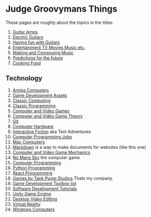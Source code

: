 
# Judge Groovymans Things
These pages are roughly about the topics in the titles:

1. [Guitar Amps](Amps.md)
2. [Electric Guitars](Guitars.md)
3. [Having fun with Guitars](MakingLoveToGuitar.md)
4. [Entertainment TV Movies Music etc.](Entertainment.md)
5. [Making and Composing Music](MusicMaking.md)
6. [Predictions for the future](Predictions.md)
7. [Cooking Food](Recipes.md)

## Technology ##
1. [Amiga Computers](Amiga.md)
2. [Game Development Assets](Assets.md)
3. [Classic Computing](ClassicComputing.md)
4. [Classic Programming](ClassicProgramming.md)
6. [Computer and Video Games](Games.md)
7. [Computer and Video Game Theory](GameTheory.md)
8. [Git](Git.md)
9. [Computer Hardware](Hardware.md)
10. [Interactive Fiction](InteractiveFiction.md) aka Text Adventures
11. [Computer Programming Jobs](Jobs.md)
12. [Mac Computers](Mac.md)
13. [Markdown](Markdown.md) is a way to make documents for websites (like this one)
14. [Computer and Video Game Mechanics](Mechanics.md)
15. [No Mans Sky](NoMansSky.txt) the computer game
16. [Computer Programming](Programming.md)
17. [Python Programming](Python.md)
18. [React Programming](React.md)
19. [Games by Tank Pump Studios](TankPumpStudioGames.md) Thats my company.
20. [Game Development Toolbox list](Toolbox.md)
21. [Software Development Tutorials](Tutorials.md)
22. [Unity Game Engine](Unity.md)
23. [Desktop Video Editing](VideoManipulation.md)
24. [Virtual Reality](VirtualReality.md)
25. [Windows Computers](Windows.md)






